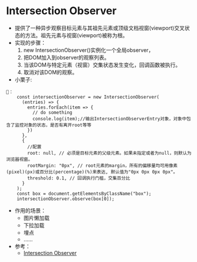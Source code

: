 # Intersection Observer
- 提供了一种异步观察目标元素与其祖先元素或顶级文档视窗(viewport)交叉状态的方法。祖先元素与视窗(viewport)被称为根。
- 实现的步骤：
   1. new IntersectionObserver()实例化一个全局observer，
   2. 把DOM加入到observer的观察列表。
   3. 当该DOM与特定元素（视窗）交集状态发生变化，回调函数被执行。
   4. 取消对该DOM的观察。
- 小栗子:
```
🌰：
    const intersectionObserver = new IntersectionObserver(
      (entries) => {
        entries.forEach(item => {
          // do something
          console.log(item);//输出IntersectionObserverEntry对象，对象中包含了监控对象的状态，是否有离开root等等
        })
      },
      {
        //配置
        root: null, // 必须是目标元素的父级元素。如果未指定或者为null，则默认为浏览器视窗。
        rootMargin: "0px", // root元素的margin，所有的偏移量均可用像素(pixel)(px)或百分比(percentage)(%)来表达, 默认值为"0px 0px 0px 0px"。
        threshold: 0.1, // 回调执行门槛，交集百分比
      }
    );
    const box = document.getElementsByClassName("box");
    intersectionObserver.observe(box[0]);
```
- 作用的场景：
   - 图片懒加载
   - 下拉加载
   - 埋点
   - ......
- 参考：
   - [Intersection Observer](https://developer.mozilla.org/zh-CN/docs/Web/API/IntersectionObserver)
